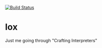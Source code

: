 [![Build Status](https://travis-ci.org/kAworu/lox.svg?branch=master)](https://travis-ci.org/kAworu/lox)

# lox
Just me going through "Crafting Interpreters"
